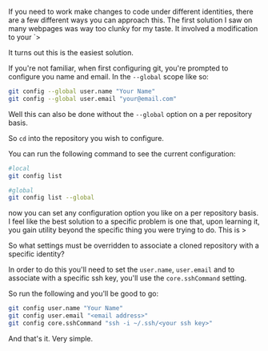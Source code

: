 <style>
@import url(https://pfahlr.github.io/default.css);
</style>

If you need to work make changes to code under different identities, there are a few different ways you can approach this. The first solution I saw on many webpages was way too clunky for my taste. It involved a modification to your `>

It turns out this is the easiest solution.

If you're not familiar, when first configuring git, you're prompted to configure you name and email. In the `--global` scope like so:

```bash
git config --global user.name "Your Name"
git config --global user.email "your@email.com"
```

Well this can also be done without the `--global` option on a per repository basis.

So `cd` into the repository you wish to configure.

You can run the following command to see the current configuration:

```bash
#local 
git config list

#global 
git config list --global
```

now you can set any configuration option you like on a per repository basis. I feel like the best solution to a specific problem is one that, upon learning it, you gain utility beyond the specific thing you were trying to do. This is >

So what settings must be overridden to associate a cloned repository with a specific identity?

In order to do this you'll need to set the `user.name`, `user.email` and to associate with a specific ssh key, you'll use the `core.sshCommand` setting.

So run the following and you'll be good to go:

```bash
git config user.name "Your Name"
git config user.email "<email address>"
git config core.sshCommand "ssh -i ~/.ssh/<your ssh key>"
```

And that's it. Very simple.
